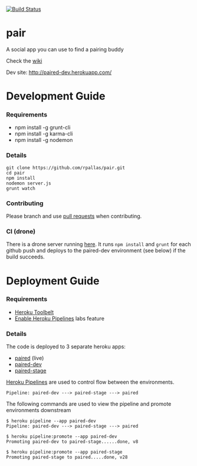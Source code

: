 
[![Build Status](http://192.81.221.113/github.com/rpallas/pair/status.png?branch=develop)](http://192.81.221.113/github.com/rpallas/pair)

pair
====

A social app you can use to find a pairing buddy

Check the [wiki](https://github.com/rpallas/pair/wiki)

Dev site: http://paired-dev.herokuapp.com/

Development Guide
=================

### Requirements

 * npm install -g grunt-cli
 * npm install -g karma-cli
 * npm install -g nodemon

### Details

    git clone https://github.com/rpallas/pair.git
    cd pair
    npm install
    nodemon server.js
    grunt watch

### Contributing

Please branch and use [pull requests](https://help.github.com/articles/using-pull-requests) when contributing.

### CI (drone)

There is a drone server running [here](http://192.81.221.113/github.com/rpallas/pair).
It runs `npm install` and `grunt` for each github push and deploys to the paired-dev
environment (see below) if the build succeeds.

Deployment Guide
=================

### Requirements

 * [Heroku Toolbelt](https://toolbelt.heroku.com/)
 * [Enable Heroku Pipelines](https://devcenter.heroku.com/articles/labs-pipelines#enable-pipelines) labs feature

### Details

The code is deployed to 3 separate heroku apps:

 * [paired](http://paired.herokuapp.com/) (live)
 * [paired-dev](http://paired-dev.herokuapp.com/)
 * [paired-stage](http://paired-stage.herokuapp.com/)

[Heroku Pipelines](https://devcenter.heroku.com/articles/labs-pipelines) are used to control flow between the environments.

    Pipeline: paired-dev ---> paired-stage ---> paired

The following commands are used to view the pipeline and promote environments downstream

    $ heroku pipeline --app paired-dev
    Pipeline: paired-dev ---> paired-stage ---> paired

    $ heroku pipeline:promote --app paired-dev
    Promoting paired-dev to paired-stage......done, v8

    $ heroku pipeline:promote --app paired-stage
    Promoting paired-stage to paired.....done, v28
